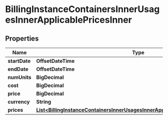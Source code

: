 

# BillingInstanceContainersInnerUsagesInnerApplicablePricesInner


## Properties

| Name | Type | Description | Notes |
|------------ | ------------- | ------------- | -------------|
|**startDate** | **OffsetDateTime** |  |  [optional] |
|**endDate** | **OffsetDateTime** |  |  [optional] |
|**numUnits** | **BigDecimal** |  |  [optional] |
|**cost** | **BigDecimal** |  |  [optional] |
|**price** | **BigDecimal** |  |  [optional] |
|**currency** | **String** |  |  [optional] |
|**prices** | [**List&lt;BillingInstanceContainersInnerUsagesInnerApplicablePricesInnerPricesInner&gt;**](BillingInstanceContainersInnerUsagesInnerApplicablePricesInnerPricesInner.md) |  |  [optional] |



